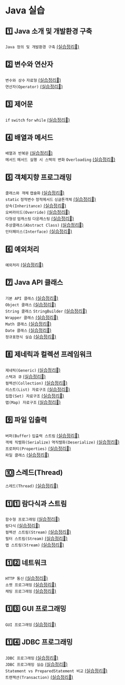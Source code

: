 # Java 실습

## 1️⃣ Java 소개 및 개발환경 구축
`Java 정의 및 개발환경 구축` [(실습정리🔗)](https://oink24.tistory.com/1)

## 2️⃣ 변수와 연산자
`변수와 상수` `자료형` [(실습정리🔗)](https://oink24.tistory.com/2)  
`연산자(Operator)` [(실습정리🔗)](https://oink24.tistory.com/6)

## 3️⃣ 제어문
`if` `switch` `for` `while` [(실습정리🔗)](https://oink24.tistory.com/10)

## 4️⃣ 배열과 메서드
`배열과 반복문` [(실습정리🔗)](https://oink24.tistory.com/13)  
`메서드` `메서드 실행 시 스택의 변화` `Overloading` [(실습정리🔗)](https://oink24.tistory.com/20)

## 5️⃣ 객체지향 프로그래밍
`클래스와 객체` `캡슐화` [(실습정리🔗)](https://oink24.tistory.com/46)  
`static` `정적변수` `정적메서드` `싱글톤객체` [(실습정리🔗)](https://oink24.tistory.com/49)  
`상속(Inheritance)` [(실습정리🔗)](https://oink24.tistory.com/51)  
`오버라이드(Override)` [(실습정리🔗)](https://oink24.tistory.com/52)  
`다형성` `업캐스팅` `다운캐스팅` [(실습정리🔗)](https://oink24.tistory.com/53)  
`추상클래스(Abstract Class)` [(실습정리🔗)](https://oink24.tistory.com/54)  
`인터페이스(Interface)` [(실습정리🔗)](https://oink24.tistory.com/55)

## 6️⃣ 예외처리
`예외처리` [(실습정리🔗)](https://oink24.tistory.com/57)

## 7️⃣ Java API 클래스
`기본 API 클래스` [(실습정리🔗)](https://oink24.tistory.com/59)  
`Object 클래스` [(실습정리🔗)](https://oink24.tistory.com/60)  
`String 클래스` `StringBuilder` [(실습정리🔗)](https://oink24.tistory.com/61)  
`Wrapper 클래스` [(실습정리🔗)](https://oink24.tistory.com/62)  
`Math 클래스` [(실습정리🔗)](https://oink24.tistory.com/63)  
`Date 클래스` [(실습정리🔗)](https://oink24.tistory.com/64)  
`정규표현식 실습` [(실습정리🔗)](https://oink24.tistory.com/67)

## 8️⃣ 제네릭과 컬렉션 프레임워크
`제네릭(Generic)` [(실습정리🔗)](https://oink24.tistory.com/68)  
`스택과 큐` [(실습정리🔗)](https://oink24.tistory.com/69)  
`컬렉션(Collection)` [(실습정리🔗)](https://oink24.tistory.com/70)  
`리스트(List) 자료구조` [(실습정리🔗)](https://oink24.tistory.com/71)  
`집합(Set) 자료구조` [(실습정리🔗)](https://oink24.tistory.com/72)  
`맵(Map) 자료구조` [(실습정리🔗)](https://oink24.tistory.com/73)

## 9️⃣ 파일 입출력
`버퍼(Buffer)` `입출력 스트림` [(실습정리🔗)](https://oink24.tistory.com/74)  
`객체 직렬화(Serialize)` `역직렬화(Deserialize)` [(실습정리🔗)](https://oink24.tistory.com/75)  
`프로퍼티(Properties)` [(실습정리🔗)](https://oink24.tistory.com/76)  
`파일 클래스` [(실습정리🔗)](https://oink24.tistory.com/77)

## 🔟 스레드(Thread)
`스레드(Thread)` [(실습정리🔗)](https://oink24.tistory.com/78)

## 1️⃣1️⃣ 람다식과 스트림
`함수형 프로그래밍` [(실습정리🔗)](https://oink24.tistory.com/86)  
`람다식` [(실습정리🔗)](https://oink24.tistory.com/87)  
`컬렉션 스트림(Stream)` [(실습정리🔗)](https://oink24.tistory.com/88)  
`필터 스트림(Stream)` [(실습정리🔗)](https://oink24.tistory.com/89)  
`맵 스트림(Stream)` [(실습정리🔗)](https://oink24.tistory.com/90)

## 1️⃣2️⃣ 네트워크
`HTTP 통신` [(실습정리🔗)](https://oink24.tistory.com/105)  
`소켓 프로그래밍` [(실습정리🔗)](https://oink24.tistory.com/106)  
`채팅 프로그래밍` [(실습정리🔗)](https://oink24.tistory.com/107)

## 1️⃣3️⃣ GUI 프로그래밍
`GUI 프로그래밍` [(실습정리🔗)](https://oink24.tistory.com/111)

## 1️⃣4️⃣ JDBC 프로그래밍
`JDBC 프로그래밍` [(실습정리🔗)](https://oink24.tistory.com/113)  
`JDBC 프로그래밍 실습` [(실습정리🔗)](https://oink24.tistory.com/114)  
`Statement vs PreparedStatement 비교` [(실습정리🔗)](https://oink24.tistory.com/115)  
`트랜잭션(Transaction)` [(실습정리🔗)](https://oink24.tistory.com/116)
